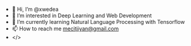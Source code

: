 - 👋 Hi, I’m @xwedea
- 👀 I’m interested in Deep Learning and Web Development
- 🌱 I’m currently learning Natural Language Processing with Tensorflow
- 📫 How to reach me mecitjiyan@gmail.com
- </>
<!-- - 💞️ I’m looking to collaborate on ... -->

<!---
xwedea/xwedea is a ✨ special ✨ repository because its `README.md` (this file) appears on your GitHub profile.
You can click the Preview link to take a look at your changes.
--->
